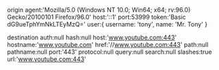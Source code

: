 origin
	agent:'Mozilla/5.0 (Windows NT 10.0; Win64; x64; rv:96.0) Gecko/20100101 Firefox/96.0'
	host:'::1'
	port:53999
	token:'Basic dG9ueTphYmNkLTEyMzQ='
	user:{
		username: 'tony', 
		name: 'Mr. Tony'
	}

destination
	auth:null
	hash:null
	host:'www.youtube.com:443'
	hostname:'www.youtube.com'
	href:'//www.youtube.com:443'
	path:null
	pathname:null
	port:'443'
	protocol:null
	query:null
	search:null
	slashes:true
	url:'www.youtube.com:443'